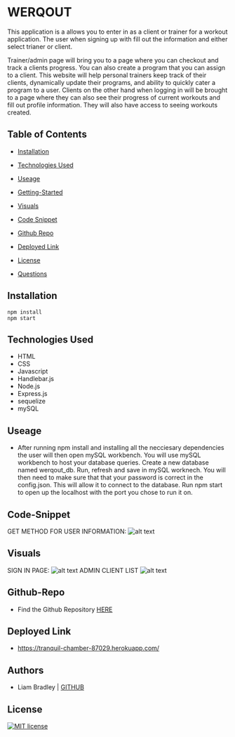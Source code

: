 # WERQOUT

This application is a allows you to enter in as a client or trainer for a workout application.  The user when signing up with fill out the information and either select trianer or client.  

Trainer/admin page will bring you to a page where you can checkout and track a clients progress.  You can also create a program that you can assign to a client.  This website will help personal trainers keep track of their clients, dynamically update their programs, and ability to quickly cater a program to a user.   Clients on the other hand when logging in will be brought to a page where they can also see their progress of current workouts and fill out profile information.  They will also have access to seeing workouts created.


## Table of Contents
  * [Installation](#installation)
  * [Technologies Used](#technologies)
 * [Useage](#useage)
* [Getting-Started](#getting-started)
* [Visuals](#visuals)
* [Code Snippet](#code-snippet)
* [Github Repo](#github-repo)
*  [Deployed Link](#deployed-link)

 * [License](#license)
  * [Questions](#questions)

## Installation
    npm install
    npm start

## Technologies Used
* HTML
* CSS
* Javascript
* Handlebar.js
* Node.js
* Express.js
* sequelize
* mySQL


## Useage

* After running npm install and installing all the necciesary dependencies the user will then open mySQL workbench. You will use mySQL workbench to host your database queries. Create a new database named werqout_db. Run, refresh and save in mySQL worknech. You will then need to make sure that that your password is correct in the config.json. This will allow it to connect to the database. Run npm start to open up the localhost with the port you chose to run it on. 


## Code-Snippet
GET METHOD FOR USER INFORMATION:
![alt text](https://i.paste.pics/33799739c75b79189474e7da88d5555b.png)




## Visuals
SIGN IN PAGE:
![alt text](https://i.paste.pics/d161e5db7d52d4f240a164c137dbf5ba.png)
ADMIN CLIENT LIST
![alt text](https://i.paste.pics/abdb794d2252751cecb9335ee0051484.png)



## Github-Repo
* Find the Github Repository [HERE](https://github.com/AndrewKosel/Project-3)

## Deployed Link
* https://tranquil-chamber-87029.herokuapp.com/

## Authors

* Liam Bradley | [GITHUB](https://github.com/Liamhbradley11)

## License
   [![MIT license](https://img.shields.io/badge/License-MIT-blue.svg)](https://lbesson.mit-license.org/)

